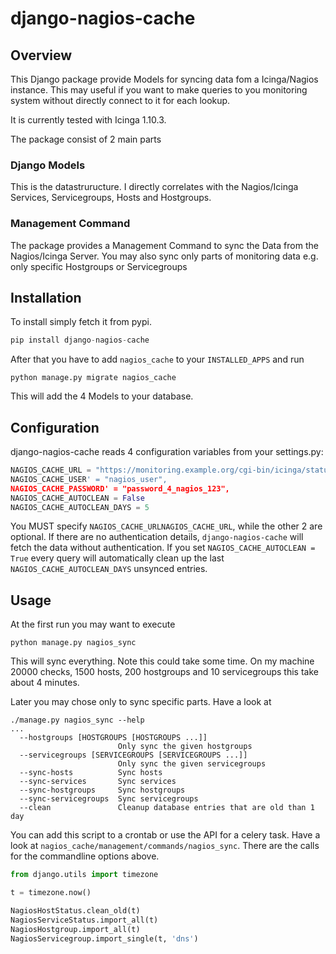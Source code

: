 # django-nagios-cache

## Overview
This Django package provide Models for syncing data fom a Icinga/Nagios instance.
This may useful if you want to make queries to you monitoring system without
directly connect to it for each lookup.

It is currently tested with Icinga 1.10.3.


The package consist of 2 main parts

### Django Models
This is the datastruructure. I directly correlates with the Nagios/Icinga Services,
Servicegroups, Hosts and Hostgroups.

### Management Command
The package provides a Management Command to sync the Data from the Nagios/Icinga Server.
You may also sync only parts of monitoring data e.g. only specific Hostgroups or Servicegroups
## Installation
To install simply fetch it from pypi.
```python
pip install django-nagios-cache
```
After that you have to add ```nagios_cache``` to your ```INSTALLED_APPS``` and
run
```
python manage.py migrate nagios_cache
```
This will add the 4 Models to your database.

## Configuration
django-nagios-cache reads 4 configuration variables from your settings.py:
```python
NAGIOS_CACHE_URL = "https://monitoring.example.org/cgi-bin/icinga/status.cgi"
NAGIOS_CACHE_USER' = "nagios_user",
NAGIOS_CACHE_PASSWORD' = "password_4_nagios_123",
NAGIOS_CACHE_AUTOCLEAN = False
NAGIOS_CACHE_AUTOCLEAN_DAYS = 5
```
You MUST specify ```NAGIOS_CACHE_URLNAGIOS_CACHE_URL```, while the other 2 are optional.
If there are no authentication details, ```django-nagios-cache``` will fetch the
data without authentication.
If you set ```NAGIOS_CACHE_AUTOCLEAN = True``` every query will automatically
clean up the last ```NAGIOS_CACHE_AUTOCLEAN_DAYS``` unsynced entries.

## Usage
At the first run you may want to execute
```
python manage.py nagios_sync
```

This will sync everything. Note this could take some time. On my machine 20000 checks, 1500 hosts, 200 hostgroups and 10 servicegroups this take about 4 minutes.

Later you may chose only to sync specific parts. Have a look at
```
./manage.py nagios_sync --help
...
  --hostgroups [HOSTGROUPS [HOSTGROUPS ...]]
                        Only sync the given hostgroups
  --servicegroups [SERVICEGROUPS [SERVICEGROUPS ...]]
                        Only sync the given servicegroups
  --sync-hosts          Sync hosts
  --sync-services       Sync services
  --sync-hostgroups     Sync hostgroups
  --sync-servicegroups  Sync servicegroups
  --clean               Cleanup database entries that are old than 1 day
```
You can add this script to a crontab or use the API for a celery task. Have a
look at ```nagios_cache/management/commands/nagios_sync```. There are the calls for
the commandline options above.
```python
from django.utils import timezone

t = timezone.now()

NagiosHostStatus.clean_old(t)
NagiosServiceStatus.import_all(t)
NagiosHostgroup.import_all(t)
NagiosServicegroup.import_single(t, 'dns')
```
